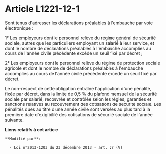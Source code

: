 # Article L1221-12-1

Sont tenus d'adresser les déclarations préalables à l'embauche par voie électronique : 

1° Les employeurs dont le personnel relève du régime général de sécurité sociale, autres que les particuliers employant un
salarié à leur service, et dont le nombre de déclarations préalables à l'embauche accomplies au cours de l'année civile
précédente excède un seuil fixé par décret ; 

2° Les employeurs dont le personnel relève du régime de protection sociale agricole et dont le nombre de déclarations
préalables à l'embauche accomplies au cours de l'année civile précédente excède un seuil fixé par décret. 

Le non-respect de cette obligation entraîne l'application d'une pénalité, fixée par décret, dans la limite de 0,5 % du
plafond mensuel de la sécurité sociale par salarié, recouvrée et contrôlée selon les règles, garanties et sanctions relatives
au recouvrement des cotisations de sécurité sociale. Les pénalités dues au titre d'une année civile sont versées au plus tard
à la première date d'exigibilité des cotisations de sécurité sociale de l'année suivante.

**Liens relatifs à cet article**

	**Modifié par**:

	  - Loi n°2013-1203 du 23 décembre 2013 - art. 27 (V)
